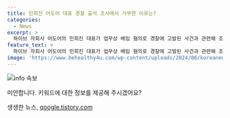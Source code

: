```yaml
---
title: 민희진 어도어 대표 경찰 출석 조사에서 거부한 이유는?
categories:
  - News
excerpt: >
  하이브 자회사 어도어의 민희진 대표가 업무상 배임 혐의로 경찰에 고발된 사건과 관련해 조사를 받았다. 하이브는 민 대표가 경영권을 찬탈하려 했다고 주장했지만, 민 대표는 이를 부인하며 사실대로 이야기하면 된다고 밝혔다.
feature_text: >
  하이브 자회사 어도어의 민희진 대표가 업무상 배임 혐의로 경찰에 고발된 사건과 관련해 조사를 받았다. 하이브는 민 대표가 경영권을 찬탈하려 했다고 주장했지만, 민 대표는 이를 부인하며 사실대로 이야기하면 된다고 밝혔다.
image: 'https://www.behealthy4u.com/wp-content/uploads/2024/06/koreanews.jpg'
---
```


<p><img src="https://www.behealthy4u.com/wp-content/uploads/2024/06/koreanews.jpg" alt="info 속보" /></p>

<p>미안합니다. 키워드에 대한 정보를 제공해 주시겠어요?</p>
생생한 뉴스, <a href="https://qoogle.tistory.com" rel="dofollow">qoogle.tistory.com</a>


